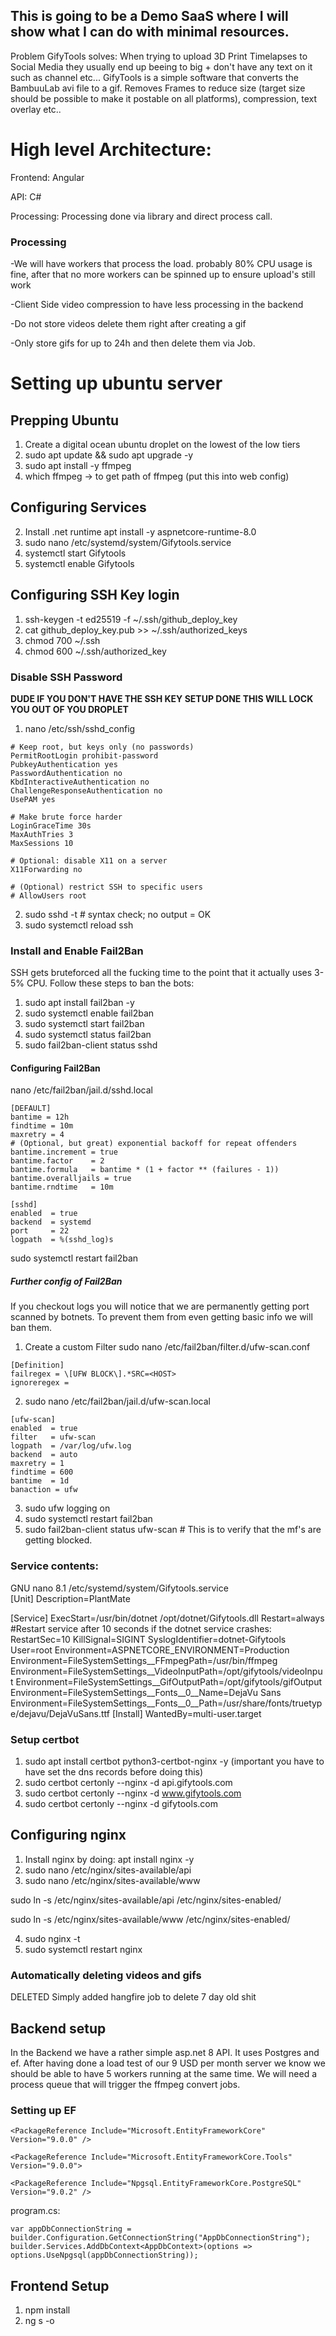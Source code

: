 ## This is going to be a Demo SaaS where I will show what I can do with minimal resources.

Problem GifyTools solves: When trying to upload 3D Print Timelapses to Social Media they usually end up beeing to big + don't have any text on it such as channel etc...
GifyTools is a simple software that converts the BambuuLab avi file to a gif. Removes Frames to reduce size (target size should be possible to make it postable on all platforms), compression, text overlay etc..

# High level Architecture:
Frontend: Angular

API: C#

Processing: Processing done via library and direct process call.

### Processing
-We will have workers that process the load. probably 80% CPU usage is fine, after that no more workers can be spinned up to ensure upload's still work

-Client Side video compression to have less processing in the backend

-Do not store videos delete them right after creating a gif

-Only store gifs for up to 24h and then delete them via Job.


# Setting up ubuntu server

## Prepping Ubuntu
1. Create a digital ocean ubuntu droplet on the lowest of the low tiers
2. sudo apt update && sudo apt upgrade -y
3. sudo apt install -y ffmpeg
4. which ffmpeg -> to get path of ffmpeg (put this into web config)

## Configuring Services 
2. Install .net runtime apt install -y aspnetcore-runtime-8.0
3. sudo nano /etc/systemd/system/Gifytools.service
4. systemctl start Gifytools
5. systemctl enable Gifytools

## Configuring SSH Key login
1. ssh-keygen -t ed25519 -f ~/.ssh/github_deploy_key
2. cat github_deploy_key.pub >> ~/.ssh/authorized_keys
3. chmod 700 ~/.ssh
4. chmod 600 ~/.ssh/authorized_key

### Disable SSH Password
**DUDE IF YOU DON'T HAVE THE SSH KEY SETUP DONE THIS WILL LOCK YOU OUT OF YOU DROPLET**
1. nano /etc/ssh/sshd_config
```
# Keep root, but keys only (no passwords)
PermitRootLogin prohibit-password
PubkeyAuthentication yes
PasswordAuthentication no
KbdInteractiveAuthentication no
ChallengeResponseAuthentication no
UsePAM yes

# Make brute force harder
LoginGraceTime 30s
MaxAuthTries 3
MaxSessions 10

# Optional: disable X11 on a server
X11Forwarding no

# (Optional) restrict SSH to specific users
# AllowUsers root
```
2. sudo sshd -t        # syntax check; no output = OK
3. sudo systemctl reload ssh


### Install and Enable Fail2Ban
SSH gets bruteforced all the fucking time to the point that it actually uses 3-5% CPU.
Follow these steps to ban the bots:

1. sudo apt install fail2ban -y
2. sudo systemctl enable fail2ban
3. sudo systemctl start fail2ban
4. sudo systemctl status fail2ban
5. sudo fail2ban-client status sshd

#### Configuring Fail2Ban
nano /etc/fail2ban/jail.d/sshd.local
```
[DEFAULT]
bantime = 12h
findtime = 10m
maxretry = 4
# (Optional, but great) exponential backoff for repeat offenders
bantime.increment = true
bantime.factor    = 2
bantime.formula   = bantime * (1 + factor ** (failures - 1))
bantime.overalljails = true
bantime.rndtime   = 10m

[sshd]
enabled  = true
backend  = systemd
port     = 22
logpath  = %(sshd_log)s
```
sudo systemctl restart fail2ban

##### Further config of Fail2Ban
If you checkout logs you will notice that we are permanently getting port scanned by botnets. To prevent them from even getting basic info we will ban them.

1. Create a custom Filter
sudo nano /etc/fail2ban/filter.d/ufw-scan.conf

```
[Definition]
failregex = \[UFW BLOCK\].*SRC=<HOST>
ignoreregex =
```

2. sudo nano /etc/fail2ban/jail.d/ufw-scan.local
```
[ufw-scan]
enabled  = true
filter   = ufw-scan
logpath  = /var/log/ufw.log
backend  = auto
maxretry = 1
findtime = 600
bantime  = 1d
banaction = ufw
```

3. sudo ufw logging on
4. sudo systemctl restart fail2ban
5. sudo fail2ban-client status ufw-scan # This is to verify that the mf's are getting blocked.


### Service contents:

  GNU nano 8.1                            /etc/systemd/system/Gifytools.service                                     
[Unit]
Description=PlantMate

[Service]
ExecStart=/usr/bin/dotnet /opt/dotnet/Gifytools.dll
Restart=always
#Restart service after 10 seconds if the dotnet service crashes:
RestartSec=10
KillSignal=SIGINT
SyslogIdentifier=dotnet-Gifytools
User=root
Environment=ASPNETCORE_ENVIRONMENT=Production
Environment=FileSystemSettings__FFmpegPath=/usr/bin/ffmpeg
Environment=FileSystemSettings__VideoInputPath=/opt/gifytools/videoInput
Environment=FileSystemSettings__GifOutputPath=/opt/gifytools/gifOutput
Environment=FileSystemSettings__Fonts__0__Name=DejaVu Sans
Environment=FileSystemSettings__Fonts__0__Path=/usr/share/fonts/truetype/dejavu/DejaVuSans.ttf
[Install]
WantedBy=multi-user.target


### Setup certbot
1. sudo apt install certbot python3-certbot-nginx -y
(important you have to have set the dns records before doing this)
2. sudo certbot certonly --nginx -d api.gifytools.com
3. sudo certbot certonly --nginx -d www.gifytools.com
4. sudo certbot certonly --nginx -d gifytools.com 

## Configuring nginx
1. Install nginx by doing: apt install nginx -y
2. sudo nano /etc/nginx/sites-available/api
3. sudo nano /etc/nginx/sites-available/www
   
sudo ln -s /etc/nginx/sites-available/api /etc/nginx/sites-enabled/

sudo ln -s /etc/nginx/sites-available/www /etc/nginx/sites-enabled/

4. sudo nginx -t
6. sudo systemctl restart nginx

### Automatically deleting videos and gifs
DELETED
Simply added hangfire job to delete 7 day old shit


## Backend setup
In the Backend we have a rather simple asp.net 8 API. It uses Postgres and ef. After having done a load test of our 9 USD per month server we know we should be able to have 5 workers running at the same time. 
We will need a process queue that will trigger the ffmpeg convert jobs. 

### Setting up EF
    <PackageReference Include="Microsoft.EntityFrameworkCore" Version="9.0.0" />
    
    <PackageReference Include="Microsoft.EntityFrameworkCore.Tools" Version="9.0.0">
    
    <PackageReference Include="Npgsql.EntityFrameworkCore.PostgreSQL" Version="9.0.2" />

program.cs:

    var appDbConnectionString = builder.Configuration.GetConnectionString("AppDbConnectionString");
    builder.Services.AddDbContext<AppDbContext>(options => options.UseNpgsql(appDbConnectionString));


## Frontend Setup
1. npm install
2. ng s -o


    
